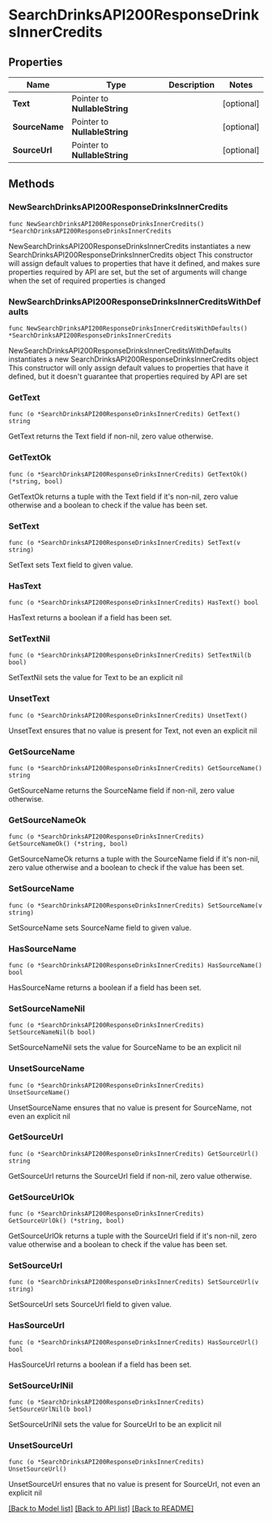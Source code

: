 # SearchDrinksAPI200ResponseDrinksInnerCredits

## Properties

Name | Type | Description | Notes
------------ | ------------- | ------------- | -------------
**Text** | Pointer to **NullableString** |  | [optional] 
**SourceName** | Pointer to **NullableString** |  | [optional] 
**SourceUrl** | Pointer to **NullableString** |  | [optional] 

## Methods

### NewSearchDrinksAPI200ResponseDrinksInnerCredits

`func NewSearchDrinksAPI200ResponseDrinksInnerCredits() *SearchDrinksAPI200ResponseDrinksInnerCredits`

NewSearchDrinksAPI200ResponseDrinksInnerCredits instantiates a new SearchDrinksAPI200ResponseDrinksInnerCredits object
This constructor will assign default values to properties that have it defined,
and makes sure properties required by API are set, but the set of arguments
will change when the set of required properties is changed

### NewSearchDrinksAPI200ResponseDrinksInnerCreditsWithDefaults

`func NewSearchDrinksAPI200ResponseDrinksInnerCreditsWithDefaults() *SearchDrinksAPI200ResponseDrinksInnerCredits`

NewSearchDrinksAPI200ResponseDrinksInnerCreditsWithDefaults instantiates a new SearchDrinksAPI200ResponseDrinksInnerCredits object
This constructor will only assign default values to properties that have it defined,
but it doesn't guarantee that properties required by API are set

### GetText

`func (o *SearchDrinksAPI200ResponseDrinksInnerCredits) GetText() string`

GetText returns the Text field if non-nil, zero value otherwise.

### GetTextOk

`func (o *SearchDrinksAPI200ResponseDrinksInnerCredits) GetTextOk() (*string, bool)`

GetTextOk returns a tuple with the Text field if it's non-nil, zero value otherwise
and a boolean to check if the value has been set.

### SetText

`func (o *SearchDrinksAPI200ResponseDrinksInnerCredits) SetText(v string)`

SetText sets Text field to given value.

### HasText

`func (o *SearchDrinksAPI200ResponseDrinksInnerCredits) HasText() bool`

HasText returns a boolean if a field has been set.

### SetTextNil

`func (o *SearchDrinksAPI200ResponseDrinksInnerCredits) SetTextNil(b bool)`

 SetTextNil sets the value for Text to be an explicit nil

### UnsetText
`func (o *SearchDrinksAPI200ResponseDrinksInnerCredits) UnsetText()`

UnsetText ensures that no value is present for Text, not even an explicit nil
### GetSourceName

`func (o *SearchDrinksAPI200ResponseDrinksInnerCredits) GetSourceName() string`

GetSourceName returns the SourceName field if non-nil, zero value otherwise.

### GetSourceNameOk

`func (o *SearchDrinksAPI200ResponseDrinksInnerCredits) GetSourceNameOk() (*string, bool)`

GetSourceNameOk returns a tuple with the SourceName field if it's non-nil, zero value otherwise
and a boolean to check if the value has been set.

### SetSourceName

`func (o *SearchDrinksAPI200ResponseDrinksInnerCredits) SetSourceName(v string)`

SetSourceName sets SourceName field to given value.

### HasSourceName

`func (o *SearchDrinksAPI200ResponseDrinksInnerCredits) HasSourceName() bool`

HasSourceName returns a boolean if a field has been set.

### SetSourceNameNil

`func (o *SearchDrinksAPI200ResponseDrinksInnerCredits) SetSourceNameNil(b bool)`

 SetSourceNameNil sets the value for SourceName to be an explicit nil

### UnsetSourceName
`func (o *SearchDrinksAPI200ResponseDrinksInnerCredits) UnsetSourceName()`

UnsetSourceName ensures that no value is present for SourceName, not even an explicit nil
### GetSourceUrl

`func (o *SearchDrinksAPI200ResponseDrinksInnerCredits) GetSourceUrl() string`

GetSourceUrl returns the SourceUrl field if non-nil, zero value otherwise.

### GetSourceUrlOk

`func (o *SearchDrinksAPI200ResponseDrinksInnerCredits) GetSourceUrlOk() (*string, bool)`

GetSourceUrlOk returns a tuple with the SourceUrl field if it's non-nil, zero value otherwise
and a boolean to check if the value has been set.

### SetSourceUrl

`func (o *SearchDrinksAPI200ResponseDrinksInnerCredits) SetSourceUrl(v string)`

SetSourceUrl sets SourceUrl field to given value.

### HasSourceUrl

`func (o *SearchDrinksAPI200ResponseDrinksInnerCredits) HasSourceUrl() bool`

HasSourceUrl returns a boolean if a field has been set.

### SetSourceUrlNil

`func (o *SearchDrinksAPI200ResponseDrinksInnerCredits) SetSourceUrlNil(b bool)`

 SetSourceUrlNil sets the value for SourceUrl to be an explicit nil

### UnsetSourceUrl
`func (o *SearchDrinksAPI200ResponseDrinksInnerCredits) UnsetSourceUrl()`

UnsetSourceUrl ensures that no value is present for SourceUrl, not even an explicit nil

[[Back to Model list]](../README.md#documentation-for-models) [[Back to API list]](../README.md#documentation-for-api-endpoints) [[Back to README]](../README.md)


